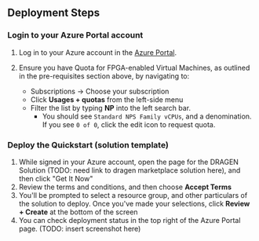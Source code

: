 ## Deployment Steps

### Login to your Azure Portal account

1. Log in to your Azure account in the [Azure Portal](https://portal.azure.com).
1. Ensure you have Quota for FPGA-enabled Virtual Machines, as outlined in the
   pre-requisites section above, by navigating to:

   * Subscriptions -> Choose your subscription
   * Click **Usages + quotas** from the left-side menu
   * Filter the list by typing **NP** into the left search bar.
        * You should see `Standard NPS Family vCPUs`, and a denomination. If you see
          `0 of 0`, click the edit icon to request quota.

### Deploy the Quickstart (solution template)

1. While signed in your Azure account, open the page for the DRAGEN Solution
   (TODO: need link to dragen marketplace solution here), and then click "Get It
   Now"
1. Review the terms and conditions, and then choose **Accept Terms**
1. You'll be prompted to select a resource group, and other particulars of the
   solution to deploy. Once you've made your selections, click **Review + Create**
   at the bottom of the screen
1. You can check deployment status in the top right of the Azure Portal page.
   (TODO: insert screenshot here)
